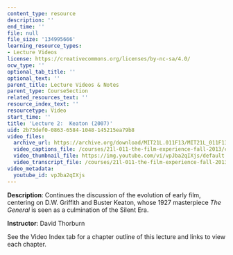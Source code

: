 ```yaml
---
content_type: resource
description: ''
end_time: ''
file: null
file_size: '134995666'
learning_resource_types:
- Lecture Videos
license: https://creativecommons.org/licenses/by-nc-sa/4.0/
ocw_type: ''
optional_tab_title: ''
optional_text: ''
parent_title: Lecture Videos & Notes
parent_type: CourseSection
related_resources_text: ''
resource_index_text: ''
resourcetype: Video
start_time: ''
title: 'Lecture 2:  Keaton (2007)'
uid: 2b73def0-0863-6584-1048-145215ea79b8
video_files:
  archive_url: https://archive.org/download/MIT21L.011F13/MIT21L_011F13_L02_300k.mp4
  video_captions_file: /courses/21l-011-the-film-experience-fall-2013/c17c37e53d565dc1a6b6200e3fd084b6_vpJba2qIXjs.vtt
  video_thumbnail_file: https://img.youtube.com/vi/vpJba2qIXjs/default.jpg
  video_transcript_file: /courses/21l-011-the-film-experience-fall-2013/b7b26e8e7e9fdc685fbbc51a14d62857_vpJba2qIXjs.pdf
video_metadata:
  youtube_id: vpJba2qIXjs
---
```


**Description**: Continues the discussion of the evolution of early film, centering on D.W. Griffith and Buster Keaton, whose 1927 masterpiece _The General_ is seen as a culmination of the Silent Era.

**Instructor**: David Thorburn

See the Video Index tab for a chapter outline of this lecture and links to view each chapter.

